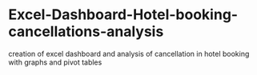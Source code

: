 # Excel-Dashboard-Hotel-booking-cancellations-analysis
creation of excel dashboard and analysis of cancellation in hotel booking with graphs and pivot tables
